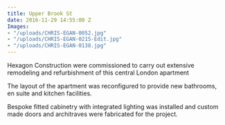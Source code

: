 ```yaml
---
title: Upper Brook St
date: 2016-11-29 14:55:00 Z
Images:
- "/uploads/CHRIS-EGAN-0052.jpg"
- "/uploads/CHRIS-EGAN-0215-Edit.jpg"
- "/uploads/CHRIS-EGAN-0138.jpg"
---
```


Hexagon Construction were commissioned to carry out extensive remodeling and refurbishment of this central London apartment  

The layout of the apartment was reconfigured to provide new bathrooms, en suite and kitchen facilities.

Bespoke fitted cabinetry with integrated lighting was installed and custom made doors and architraves were fabricated for the project.